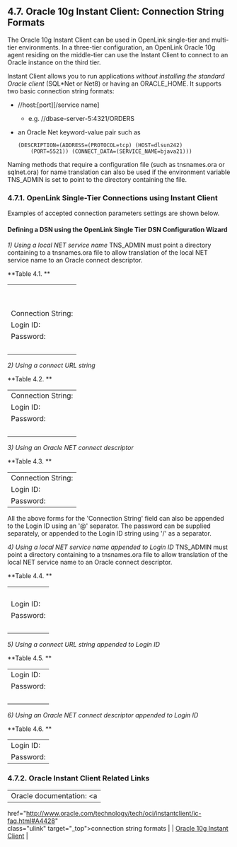 <div id="lite_orainstantclient" class="section">

<div class="titlepage">

<div>

<div>

## 4.7. Oracle 10g Instant Client: Connection String Formats

</div>

</div>

</div>

The Oracle 10g Instant Client can be used in OpenLink single-tier and
multi-tier environments. In a three-tier configuration, an OpenLink
Oracle 10g agent residing on the middle-tier can use the Instant Client
to connect to an Oracle instance on the third tier.

Instant Client allows you to run applications
<span class="emphasis">*without installing the standard Oracle
client*</span> (SQL\*Net or Net8) or having an ORACLE_HOME. It supports
two basic connection string formats:

<div class="itemizedlist">

- //host:\[port\]\[/service name\]

  <div class="itemizedlist">

  - e.g. //dbase-server-5:4321/ORDERS

  </div>

- an Oracle Net keyword-value pair such as

  ``` programlisting
  (DESCRIPTION=(ADDRESS=(PROTOCOL=tcp) (HOST=dlsun242)
      (PORT=5521)) (CONNECT_DATA=(SERVICE_NAME=bjava21)))
  ```

</div>

Naming methods that require a configuration file (such as tnsnames.ora
or sqlnet.ora) for name translation can also be used if the environment
variable TNS_ADMIN is set to point to the directory containing the file.

<div id="lite_orainstclientlite" class="section">

<div class="titlepage">

<div>

<div>

### 4.7.1. OpenLink Single-Tier Connections using Instant Client

</div>

</div>

</div>

Examples of accepted connection parameters settings are shown below.

<div id="lite_orainstclientlitedsnwiz" class="section">

<div class="titlepage">

<div>

<div>

#### Defining a DSN using the OpenLink Single Tier DSN Configuration Wizard

</div>

</div>

</div>

<span class="emphasis">*1) Using a local NET service name*</span>
TNS_ADMIN must point a directory containing to a tnsnames.ora file to
allow translation of the local NET service name to an Oracle connect
descriptor.

<div id="id41159" class="table">

**Table 4.1. **

<div class="table-contents">

|                    |
|--------------------|
|                    |
|                    |
| Connection String: |
| Login ID:          |
| Password:          |
|                    |

</div>

</div>

  

<span class="emphasis">*2) Using a connect URL string*</span>

<div id="id41183" class="table">

**Table 4.2. **

<div class="table-contents">

|                    |
|--------------------|
| Connection String: |
| Login ID:          |
| Password:          |
|                    |

</div>

</div>

  

<span class="emphasis">*3) Using an Oracle NET connect
descriptor*</span>

<div id="id41203" class="table">

**Table 4.3. **

<div class="table-contents">

|                    |
|--------------------|
| Connection String: |
| Login ID:          |
| Password:          |

</div>

</div>

  

All the above forms for the 'Connection String' field can also be
appended to the Login ID using an '@' separator. The password can be
supplied separately, or appended to the Login ID string using '/' as a
separator.

<span class="emphasis">*4) Using a local NET service name appended to
Login ID*</span> TNS_ADMIN must point a directory containing to a
tnsnames.ora file to allow translation of the local NET service name to
an Oracle connect descriptor.

<div id="id41222" class="table">

**Table 4.4. **

<div class="table-contents">

|           |
|-----------|
|           |
| Login ID: |
| Password: |
|           |

</div>

</div>

  

<span class="emphasis">*5) Using a connect URL string appended to Login
ID*</span>

<div id="id41240" class="table">

**Table 4.5. **

<div class="table-contents">

|           |
|-----------|
| Login ID: |
| Password: |
|           |

</div>

</div>

  

<span class="emphasis">*6) Using an Oracle NET connect descriptor
appended to Login ID*</span>

<div id="id41256" class="table">

**Table 4.6. **

<div class="table-contents">

|           |
|-----------|
| Login ID: |
| Password: |

</div>

</div>

  

</div>

</div>

<div id="lite_orainstclientrelatedlinks" class="section">

<div class="titlepage">

<div>

<div>

### 4.7.2. Oracle Instant Client Related Links

</div>

</div>

</div>

|                                                                                   |
|-----------------------------------------------------------------------------------|
| Oracle documentation: <a                                                          
 href="http://www.oracle.com/technology/tech/oci/instantclient/ic-faq.html#A4428"   
 class="ulink" target="_top">connection string formats</a>                          |
| <a                                                                                
 href="http://www.oracle.com/technology/tech/oci/instantclient/instantclient.html"  
 class="ulink" target="_top">Oracle 10g Instant Client</a>                          |

</div>

</div>
